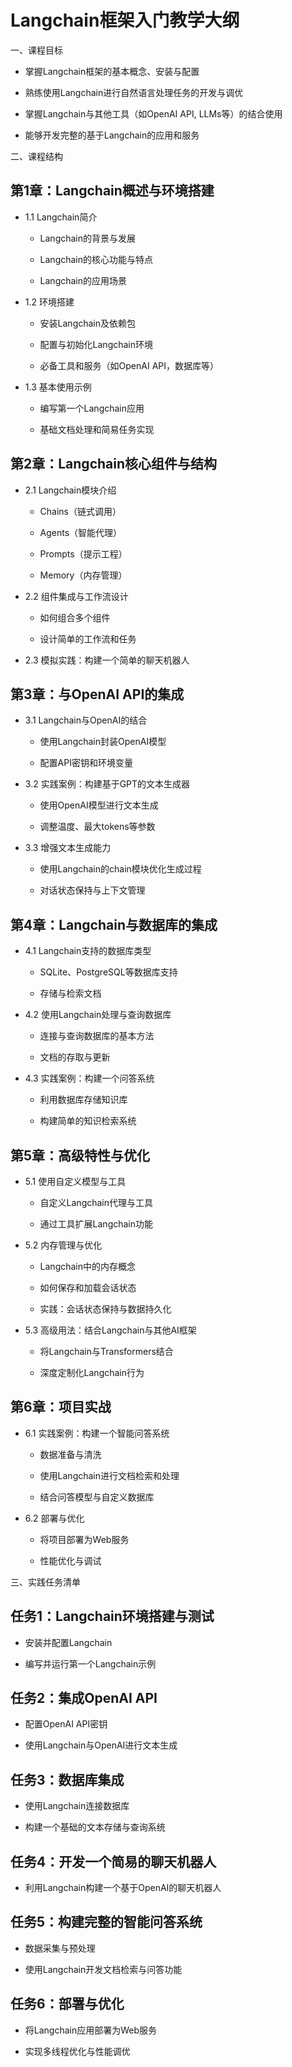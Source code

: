 # Langchain框架入门教学大纲

一、课程目标

- 掌握Langchain框架的基本概念、安装与配置

- 熟练使用Langchain进行自然语言处理任务的开发与调优

- 掌握Langchain与其他工具（如OpenAI API, LLMs等）的结合使用

- 能够开发完整的基于Langchain的应用和服务

二、课程结构

## 第1章：Langchain概述与环境搭建

- 1.1 Langchain简介

    - Langchain的背景与发展

    - Langchain的核心功能与特点

    - Langchain的应用场景

- 1.2 环境搭建

    - 安装Langchain及依赖包

    - 配置与初始化Langchain环境

    - 必备工具和服务（如OpenAI API，数据库等）

- 1.3 基本使用示例

    - 编写第一个Langchain应用

    - 基础文档处理和简易任务实现

## 第2章：Langchain核心组件与结构

- 2.1 Langchain模块介绍

    - Chains（链式调用）

    - Agents（智能代理）

    - Prompts（提示工程）

    - Memory（内存管理）

- 2.2 组件集成与工作流设计

    - 如何组合多个组件

    - 设计简单的工作流和任务

- 2.3 模拟实践：构建一个简单的聊天机器人

## 第3章：与OpenAI API的集成

- 3.1 Langchain与OpenAI的结合

    - 使用Langchain封装OpenAI模型

    - 配置API密钥和环境变量

- 3.2 实践案例：构建基于GPT的文本生成器

    - 使用OpenAI模型进行文本生成

    - 调整温度、最大tokens等参数

- 3.3 增强文本生成能力

    - 使用Langchain的chain模块优化生成过程

    - 对话状态保持与上下文管理

## 第4章：Langchain与数据库的集成

- 4.1 Langchain支持的数据库类型

    - SQLite、PostgreSQL等数据库支持

    - 存储与检索文档

- 4.2 使用Langchain处理与查询数据库

    - 连接与查询数据库的基本方法

    - 文档的存取与更新

- 4.3 实践案例：构建一个问答系统

    - 利用数据库存储知识库

    - 构建简单的知识检索系统

## 第5章：高级特性与优化

- 5.1 使用自定义模型与工具

    - 自定义Langchain代理与工具

    - 通过工具扩展Langchain功能

- 5.2 内存管理与优化

    - Langchain中的内存概念

    - 如何保存和加载会话状态

    - 实践：会话状态保持与数据持久化

- 5.3 高级用法：结合Langchain与其他AI框架

    - 将Langchain与Transformers结合

    - 深度定制化Langchain行为

## 第6章：项目实战

- 6.1 实践案例：构建一个智能问答系统

    - 数据准备与清洗

    - 使用Langchain进行文档检索和处理

    - 结合问答模型与自定义数据库

- 6.2 部署与优化

    - 将项目部署为Web服务

    - 性能优化与调试

三、实践任务清单

## 任务1：Langchain环境搭建与测试

- 安装并配置Langchain

- 编写并运行第一个Langchain示例

## 任务2：集成OpenAI API

- 配置OpenAI API密钥

- 使用Langchain与OpenAI进行文本生成

## 任务3：数据库集成

- 使用Langchain连接数据库

- 构建一个基础的文本存储与查询系统

## 任务4：开发一个简易的聊天机器人

- 利用Langchain构建一个基于OpenAI的聊天机器人

## 任务5：构建完整的智能问答系统

- 数据采集与预处理

- 使用Langchain开发文档检索与问答功能

## 任务6：部署与优化

- 将Langchain应用部署为Web服务

- 实现多线程优化与性能调优
